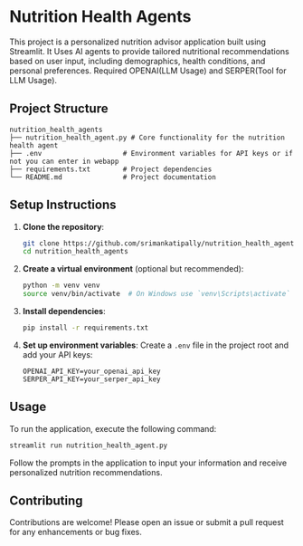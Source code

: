 # Nutrition Health Agents

This project is a personalized nutrition advisor application built using Streamlit. It Uses AI agents to provide tailored nutritional recommendations based on user input, including demographics, health conditions, and personal preferences.
Required OPENAI(LLM Usage) and SERPER(Tool for LLM Usage).
## Project Structure

```
nutrition_health_agents
├── nutrition_health_agent.py # Core functionality for the nutrition health agent
├── .env                    # Environment variables for API keys or if not you can enter in webapp
├── requirements.txt        # Project dependencies
└── README.md               # Project documentation
```

## Setup Instructions

1. **Clone the repository**:
   ```bash
   git clone https://github.com/srimankatipally/nutrition_health_agents.git
   cd nutrition_health_agents
   ```

2. **Create a virtual environment** (optional but recommended):
   ```bash
   python -m venv venv
   source venv/bin/activate  # On Windows use `venv\Scripts\activate`
   ```

3. **Install dependencies**:
   ```bash
   pip install -r requirements.txt
   ```

4. **Set up environment variables**:
   Create a `.env` file in the project root and add your API keys:
   ```
   OPENAI_API_KEY=your_openai_api_key
   SERPER_API_KEY=your_serper_api_key
   ```

## Usage

To run the application, execute the following command:
```bash
streamlit run nutrition_health_agent.py
```

Follow the prompts in the application to input your information and receive personalized nutrition recommendations.

## Contributing

Contributions are welcome! Please open an issue or submit a pull request for any enhancements or bug fixes.
